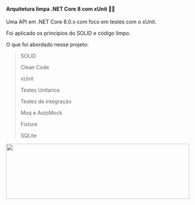 #### Arquitetura limpa .NET Core 8 com xUnit 🧪🤓

Uma API em .NET Core 8.0.x com foco em testes com o xUnit.

Foi aplicado os principios do SOLID e código limpo.

 O que foi abordado nesse projeto:
 > SOLID
> 
 > Clean Code
> 
 > xUnit
> 
 > Testes Unitarios
> 
 > Testes de integração
> 
 > Moq e AutoMock
> 
> Fixture
> 
 > SQLite

<img src="https://miro.medium.com/v2/resize:fit:720/format:webp/1*PnPaqZV3b_0GdetPX4tXng.png"  width="500" height="150" />

